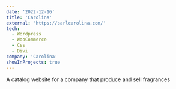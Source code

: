 ```yaml
---
date: '2022-12-16'
title: 'Carolina'
external: 'https://sarlcarolina.com/'
tech:
  - Wordpress
  - WooCommerce
  - Css
  - Divi
company: 'Carolina'
showInProjects: true
---
```


A catalog website for a company that produce and sell fragrances